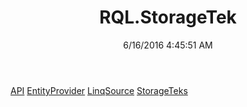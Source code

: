 ﻿---
title: RQL.StorageTek
date: 6/16/2016 4:45:51 AM
---

[API](T-RQL.StorageTek.API.html)
[EntityProvider](T-RQL.StorageTek.EntityProvider.html)
[LinqSource](T-RQL.StorageTek.LinqSource.html)
[StorageTeks](T-RQL.StorageTek.StorageTeks.html)
